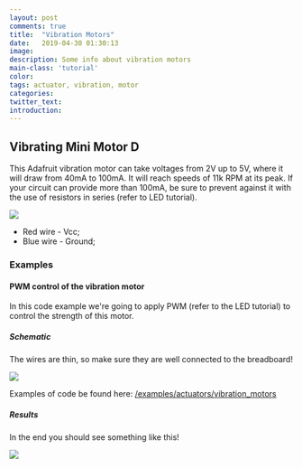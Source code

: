 ```yaml
---
layout: post
comments: true
title:  "Vibration Motors"
date:   2019-04-30 01:30:13
image: 
description: Some info about vibration motors
main-class: 'tutorial'
color:
tags: actuator, vibration, motor
categories:
twitter_text:
introduction:
---
```


## Vibrating Mini Motor D

This Adafruit vibration motor can take voltages from 2V up to 5V, where it will draw from 40mA to 100mA. It will reach speeds of 11k RPM at its peak.  If your circuit can provide more than 100mA, be sure to prevent against it with the use of resistors in series (refer to LED tutorial).

![](/lab/assets/img/posts/vibration_1.png)

* Red wire - Vcc;
* Blue wire - Ground;

### Examples

#### PWM control of the vibration motor
In this code example we're going to apply PWM (refer to the LED tutorial) to control the strength of this motor.

##### Schematic

The wires are thin, so make sure they are well connected to the breadboard!

![](/lab/assets/img/posts/vibration_2.png)

Examples of code be found here: 
<a href="https://github.com/datacentricdesign/wheelchair-design-platform/tree/master/examples/actuators/vibration_motors" target="_blank">/examples/actuators/vibration_motors</a>

##### Results

In the end you should see something like this!

![](/lab/assets/img/posts/vibration_1.gif)
